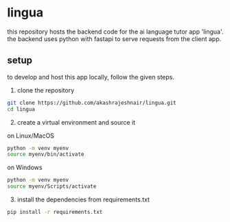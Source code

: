 # lingua

this repository hosts the backend code for the ai language tutor app 'lingua'. the backend uses python with fastapi to serve requests from the client app.

## setup

to develop and host this app locally, follow the given steps.

1. clone the repository

```bash
git clone https://github.com/akashrajeshnair/lingua.git
cd lingua
```

2. create a virtual environment and source it

on Linux/MacOS
```bash
python -m venv myenv
source myenv/bin/activate
```

on Windows
```bash
python -m venv myenv
source myenv/Scripts/activate
```

3. install the dependencies from requirements.txt

```bash
pip install -r requirements.txt
```

